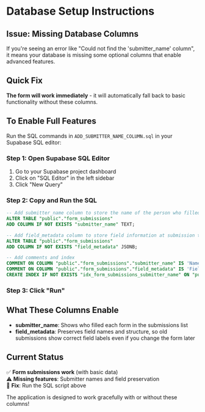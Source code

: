 # Database Setup Instructions

## Issue: Missing Database Columns

If you're seeing an error like "Could not find the 'submitter_name' column", it means your database is missing some optional columns that enable advanced features.

## Quick Fix

**The form will work immediately** - it will automatically fall back to basic functionality without these columns.

## To Enable Full Features

Run the SQL commands in `ADD_SUBMITTER_NAME_COLUMN.sql` in your Supabase SQL editor:

### Step 1: Open Supabase SQL Editor
1. Go to your Supabase project dashboard
2. Click on "SQL Editor" in the left sidebar
3. Click "New Query"

### Step 2: Copy and Run the SQL
```sql
-- Add submitter_name column to store the name of the person who filled the form
ALTER TABLE "public"."form_submissions" 
ADD COLUMN IF NOT EXISTS "submitter_name" TEXT;

-- Add field_metadata column to store field information at submission time
ALTER TABLE "public"."form_submissions" 
ADD COLUMN IF NOT EXISTS "field_metadata" JSONB;

-- Add comments and index
COMMENT ON COLUMN "public"."form_submissions"."submitter_name" IS 'Name of the person who submitted the form (captured before form display)';
COMMENT ON COLUMN "public"."form_submissions"."field_metadata" IS 'Field information as it was when the form was submitted (preserves form structure)';
CREATE INDEX IF NOT EXISTS "idx_form_submissions_submitter_name" ON "public"."form_submissions" ("submitter_name");
```

### Step 3: Click "Run"

## What These Columns Enable

- **submitter_name**: Shows who filled each form in the submissions list
- **field_metadata**: Preserves field names and structure, so old submissions show correct field labels even if you change the form later

## Current Status

✅ **Form submissions work** (with basic data)  
⚠️ **Missing features**: Submitter names and field preservation  
🔧 **Fix**: Run the SQL script above  

The application is designed to work gracefully with or without these columns!
